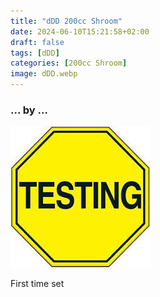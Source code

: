 ```yaml
---
title: "dDD 200cc Shroom"
date: 2024-06-10T15:21:58+02:00
draft: false
tags: [dDD]
categories: [200cc Shroom]
image: dDD.webp
---
```

### ... by ...
![Nothing there](testing.jpg)

First time set